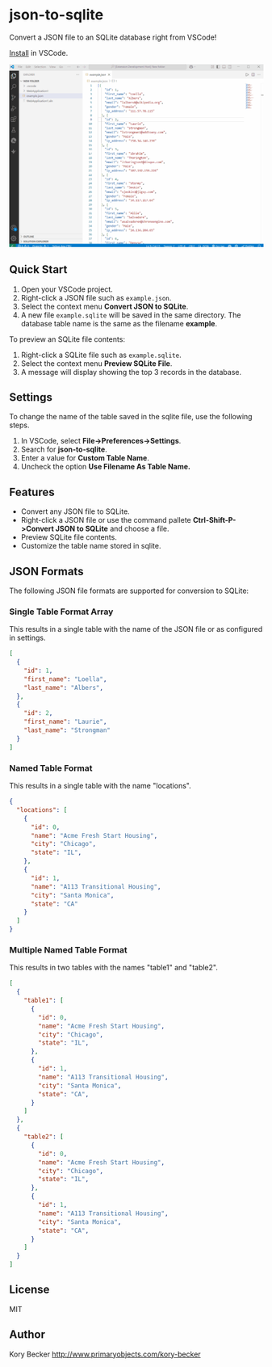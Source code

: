 # json-to-sqlite

Convert a JSON file to an SQLite database right from VSCode!

[Install](https://marketplace.visualstudio.com/items?itemName=primaryobjects.json-to-sqlite) in VSCode.

![Screenshot](images/jsontosqlite.gif)

## Quick Start

1. Open your VSCode project.
2. Right-click a JSON file such as `example.json`.
3. Select the context menu **Convert JSON to SQLite**.
4. A new file `example.sqlite` will be saved in the same directory. The database table name is the same as the filename **example**.

To preview an SQLite file contents:

1. Right-click a SQLite file such as `example.sqlite`.
2. Select the context menu **Preview SQLite File**.
3. A message will display showing the top 3 records in the database.

## Settings

To change the name of the table saved in the sqlite file, use the following steps.

1. In VSCode, select **File->Preferences->Settings**.
2. Search for **json-to-sqlite**.
3. Enter a value for **Custom Table Name**.
4. Uncheck the option **Use Filename As Table Name.**

## Features

- Convert any JSON file to SQLite.
- Right-click a JSON file or use the command pallete **Ctrl-Shift-P->Convert JSON to SQLite** and choose a file.
- Preview SQLite file contents.
- Customize the table name stored in sqlite.

## JSON Formats

The following JSON file formats are supported for conversion to SQLite:

### Single Table Format Array

This results in a single table with the name of the JSON file or as configured in settings.

```json
[
  {
    "id": 1,
    "first_name": "Loella",
    "last_name": "Albers",
  },
  {
    "id": 2,
    "first_name": "Laurie",
    "last_name": "Strongman"
  }
]
```

### Named Table Format

This results in a single table with the name "locations".

```json
{
  "locations": [
    {
      "id": 0,
      "name": "Acme Fresh Start Housing",
      "city": "Chicago",
      "state": "IL",
    },
    {
      "id": 1,
      "name": "A113 Transitional Housing",
      "city": "Santa Monica",
      "state": "CA"
    }
  ]
}
```

### Multiple Named Table Format

This results in two tables with the names "table1" and "table2".

```json
[
  {
    "table1": [
      {
        "id": 0,
        "name": "Acme Fresh Start Housing",
        "city": "Chicago",
        "state": "IL",
      },
      {
        "id": 1,
        "name": "A113 Transitional Housing",
        "city": "Santa Monica",
        "state": "CA",
      }
    ]
  },
  {
    "table2": [
      {
        "id": 0,
        "name": "Acme Fresh Start Housing",
        "city": "Chicago",
        "state": "IL",
      },
      {
        "id": 1,
        "name": "A113 Transitional Housing",
        "city": "Santa Monica",
        "state": "CA",
      }
    ]
  }
]
```

## License

MIT

## Author

Kory Becker http://www.primaryobjects.com/kory-becker
